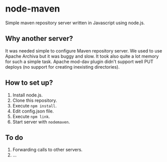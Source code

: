 node-maven
==========

Simple maven repository server written in Javascript using node.js.

Why another server?
-------------------

It was needed simple to configure Maven repository server. We used to use Apache Archiva but it was buggy and slow. It took also quite a lot memory for such a simple task. Apache mod-dav plugin didn't support well PUT deploys (no support for creating inexisting directories).

How to set up?
--------------

1. Install node.js.
2. Clone this repository.
3. Execute `npm install`.
4. Edit config.json file.
5. Execute `npm link`.
6. Start server with ``nodemaven``.

To do
-----

1. Forwarding calls to other servers.
2. ...





